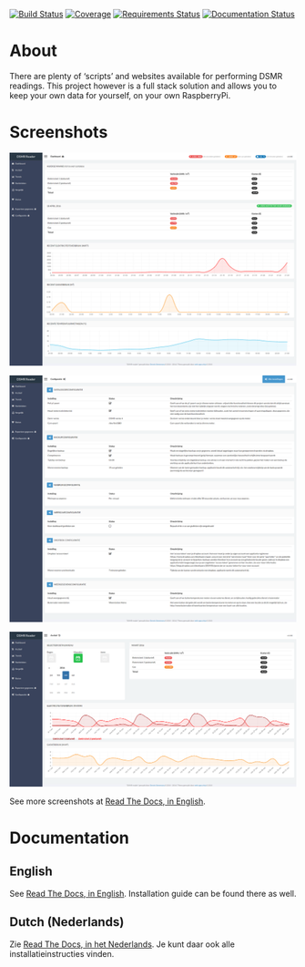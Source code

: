 [![Build Status](https://travis-ci.org/dennissiemensma/dsmr-reader.svg?branch=master)](https://travis-ci.org/dennissiemensma/dsmr-reader)
[![Coverage](https://codecov.io/github/dennissiemensma/dsmr-reader/coverage.svg?branch=master)](https://codecov.io/github/dennissiemensma/dsmr-reader?branch=master)
[![Requirements Status](https://requires.io/github/dennissiemensma/dsmr-reader/requirements.svg?branch=master)](https://requires.io/github/dennissiemensma/dsmr-reader/requirements/?branch=master)
[![Documentation Status](http://readthedocs.org/projects/dsmr-reader/badge/?version=latest)](http://dsmr-reader.readthedocs.org/en/latest/?badge=latest)


# About
There are plenty of ‘scripts’ and websites available for performing DSMR readings. This project however is a full stack solution and allows you to keep your own data for yourself, on your own RaspberryPi.


# Screenshots
![Dashboard](docs/_static/screenshots/dashboard.png)

![Configuration](docs/_static/screenshots/configuration.png)

![Archive](docs/_static/screenshots/archive.png)

See more screenshots at [Read The Docs, in English](http://dsmr-reader.readthedocs.org/en/latest/screenshots.html).

# Documentation

## English
See [Read The Docs, in English](http://dsmr-reader.readthedocs.org/en/latest/). Installation guide can be found there as well.

## Dutch (Nederlands)
Zie [Read The Docs, in het Nederlands](http://dsmr-reader.readthedocs.org/nl/latest/). Je kunt daar ook alle installatieinstructies vinden.




